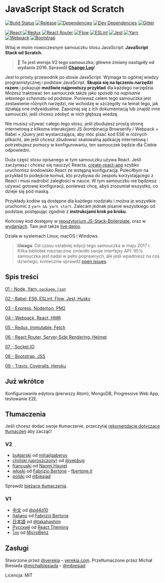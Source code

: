 # JavaScript Stack od Scratch

[![Build Status](https://travis-ci.org/verekia/js-stack-from-scratch.svg?branch=master)](https://travis-ci.org/verekia/js-stack-from-scratch)
[![Release](https://img.shields.io/github/release/verekia/js-stack-from-scratch.svg?style=flat-square)](https://github.com/verekia/js-stack-from-scratch/releases)
[![Dependencies](https://img.shields.io/david/verekia/js-stack-boilerplate.svg?style=flat-square)](https://david-dm.org/verekia/js-stack-boilerplate)
[![Dev Dependencies](https://img.shields.io/david/dev/verekia/js-stack-boilerplate.svg?style=flat-square)](https://david-dm.org/verekia/js-stack-boilerplate?type=dev)
[![Gitter](https://img.shields.io/gitter/room/js-stack-from-scratch/Lobby.svg?style=flat-square)](https://gitter.im/js-stack-from-scratch/)

[![React](/img/react-padded-90.png)](https://facebook.github.io/react/)
[![Redux](/img/redux-padded-90.png)](http://redux.js.org/)
[![React Router](/img/react-router-padded-90.png)](https://github.com/ReactTraining/react-router)
[![Flow](/img/flow-padded-90.png)](https://flowtype.org/)
[![ESLint](/img/eslint-padded-90.png)](http://eslint.org/)
[![Jest](/img/jest-padded-90.png)](https://facebook.github.io/jest/)
[![Yarn](/img/yarn-padded-90.png)](https://yarnpkg.com/)
[![Webpack](/img/webpack-padded-90.png)](https://webpack.github.io/)
[![Bootstrap](/img/bootstrap-padded-90.png)](http://getbootstrap.com/)

Witaj w moim nowoczesnym samouczku stosu JavaScript: **JavaScript Stack od Scratch**.

> 🎉 **To jest wersja V2 tego samouczka, główne zmiany nastąpiły od wydania 2016. Sprawdź [Change Log](/CHANGELOG.md)!**

Jest to prosty przewodnik po stosie JavaScript. Wymaga to ogólnej wiedzy programistycznej i podstaw JavaScript. **Skupia się na łączeniu narzędzi razem** i pokazuje **możliwie najprostszy przykład** dla każdego narzędzia. Możesz traktować ten samouczek także jako *sposób na napisanie własnego schematu od podstaw*. Ponieważ celem tego samouczka jest zestawienie różnych narzędzi, nie wchodzę w szczegóły na temat tego, jak działają one indywidualnie. Zapoznaj się z ich dokumentacją lub znajdź inne samouczki, jeśli chcesz zdobyć w nich głębszą wiedzę.

Nie musisz używać całego tego stosu, jeśli zbudujesz prostą stronę internetową z kilkoma interakcjami JS (kombinacja Browserify / Webpack + Babel + jQuery jest wystarczająca, aby móc pisać kod ES6 w różnych plikach), ale jeśli chcesz zbudować skalowalną aplikację internetową i potrzebujesz pomocy w konfigurowaniu, ten samouczek będzie dla Ciebie odpowiedni.

Duża część stosu opisanego w tym samouczku używa React. Jeśli zaczynasz i chcesz się nauczyć Reacta, [create-react-app](https://github.com/facebookincubator/create-react-app) szybko uruchomisz środowisko React ze wstępną konfiguracją. Poleciłbym na przykład to podejście komuś, kto przybywa do zespołu korzystającego z React i musi nadrobić zaległości w nauce. W tym samouczku nie będziesz używać gotowej konfiguracji, ponieważ chcę, abyś zrozumiał wszystko, co dzieje się pod maską.

Przykłady kodów są dostępne dla każdego rozdziału i można je wszystkie uruchomić z `yarn && yarn start`. Zalecam jednak pisanie wszystkiego od podstaw, postępując zgodnie z **instrukcjami krok po kroku**.

Końcowy kod dostępny w [repozytorium JS-Stack-Boilerplate](https://github.com/verekia/js-stack-boilerplate), oraz w [wydaniach](https://github.com/verekia/js-stack-from-scratch/releases). Tam jest także [live demo](https://js-stack.herokuapp.com/).

Działa w systemach Linux, macOS i Windows.

> **Uwaga**: Od czasu ostatniej edycji tego samouczka w maju 2017 r. Kilka bibliotek nieznacznie zmieniło swoje interfejsy API. 95% samouczka jest nadal w pełni poprawnych, ale jeśli wpadniesz na coś dziwnego, koniecznie sprawdź [open issues](https://github.com/verekia/js-stack-from-scratch/issues?q=is%3Aopen+is%3Aissue+label%3Abug).

## Spis treści

[01 - Node, Yarn, `package.json`](/tutorial/01-node-yarn-package-json.md#readme)

[02 - Babel, ES6, ESLint, Flow, Jest, Husky](/tutorial/02-babel-es6-eslint-flow-jest-husky.md#readme)

[03 - Express, Nodemon, PM2](/tutorial/03-express-nodemon-pm2.md#readme)

[04 - Webpack, React, HMR](/tutorial/04-webpack-react-hmr.md#readme)

[05 - Redux, Immutable, Fetch](/tutorial/05-redux-immutable-fetch.md#readme)

[06 - React Router, Server-Side Rendering, Helmet](/tutorial/06-react-router-ssr-helmet.md#readme)

[07 - Socket.IO](/tutorial/07-socket-io.md#readme)

[08 - Bootstrap, JSS](/tutorial/08-bootstrap-jss.md#readme)

[09 - Travis, Coveralls, Heroku](/tutorial/09-travis-coveralls-heroku.md#readme)

## Już wkrótce

Konfigurowanie edytora (pierwszy Atom), MongoDB, Progressive Web App, testowanie E2E.

## Tłumaczenia

Jeśli chcesz dodać swoje tłumaczenie, przeczytaj [rekomendacje dotyczące tłumaczeń](/how-to-translate.md) aby zacząć!

### V2

- [bułgarski](https://github.com/mihailgaberov/js-stack-from-scratch) od [mihailgaberov](http://github.com/mihailgaberov)
- [chiński (uproszczony)](https://github.com/yepbug/js-stack-from-scratch/) od [@yepbug](https://github.com/yepbug)
- [francuski](https://github.com/naomihauret/js-stack-from-scratch/) od [Naomi Hauret](https://twitter.com/naomihauret)
- [włoski](https://github.com/fbertone/guida-javascript-moderno) od [Fabrizio Bertone](https://github.com/fbertone) - [fbertone.it](http://fbertone.it)
- [polski](https://github.com/mbiesiad/js-stack-from-scratch) od [mbiesiad](https://github.com/mbiesiad)

Sprawdź [bieżące tłumaczenia](https://github.com/verekia/js-stack-from-scratch/issues/147).

### V1

- [中文](https://github.com/pd4d10/js-stack-from-scratch) od [@pd4d10](http://github.com/pd4d10)
- [Italiano](https://github.com/fbertone/js-stack-from-scratch) od [Fabrizio Bertone](https://github.com/fbertone)
- [日本語](https://github.com/takahashim/js-stack-from-scratch) od [@takahashim](https://github.com/takahashim)
- [Русский](https://github.com/UsulPro/js-stack-from-scratch) od [React Theming](https://github.com/sm-react/react-theming)
- [ไทย](https://github.com/MicroBenz/js-stack-from-scratch) od [MicroBenz](https://github.com/MicroBenz)

## Zasługi

Stworzone przez [@verekia](https://twitter.com/verekia) – [verekia.com](http://verekia.com/). Przetłumaczone przez Michał Biesiada [@michalbiesiada](https://twitter.com/michalbiesiada) – [@mbiesiad](https://github.com/mbiesiad)

Licencja: MIT
